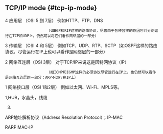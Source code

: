 ## TCP/IP mode {#tcp-ip-mode}

4 应用层        （OSI 5 到 7层） 例如HTTP、FTP、DNS

                       （如BGP和RIP这样的路由协议，尽管由于各种各样的原因它们分别运行在TCP和UDP上，仍然可以将它们看作网络层的一部分）

3 传输层        （OSI 4 和 5层） 例如TCP、UDP、RTP、SCTP（如OSPF这样的路由协议，尽管运行在IP上也可以看作是网络层的一部分）

2 网络互连层（OSI 3层） 对于TCP/IP来说这是因特网协议（IP）

                       （如ICMP和IGMP这样的必须协议尽管运行在IP上，也仍然可以看作是网络互连层的一部分；ARP不运行在IP上）

1 网络接口层（OSI 1和2层） 例如以太网、Wi-Fi、MPLS等。

1,HUB，水晶头，线缆

3.

ARP地址解析协议（Address Resolution Protocol）；IP-MAC

RARP MAC-IP